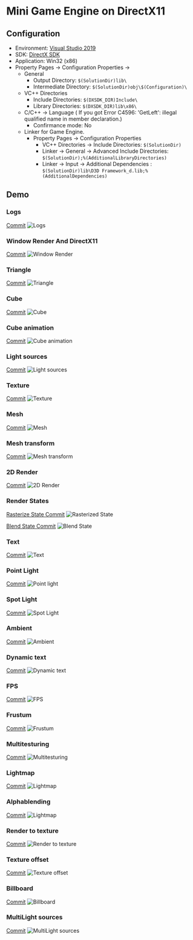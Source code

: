 # Mini Game Engine on DirectX11

## Configuration

- Environment: [Visual Studio 2019](https://visualstudio.microsoft.com)
- SDK: [DirectX SDK](https://www.microsoft.com/en-us/download/details.aspx?id=8109)
- Application: Win32 (x86)
- Property Pages -> Configuration Properties -> 
  - General
    -  Output Directory: `$(SolutionDir)lib\`
    -  Intermediate Directory: `$(SolutionDir)obj\$(Configuration)\`
  - VC++ Directories
    - Include Directories: `$(DXSDK_DIR)Include\`
    - Library Directories: `$(DXSDK_DIR)lib\x86\`
  - C/C++ -> Language ( If you got Error C4596: 'GetLeft': illegal qualified name in member declaration.)
    - Confirmance mode: No
  - Linker for Game Engine.
    - Property Pages -> Configuration Properties 
      - VC++ Directories -> Include Directories: `$(SolutionDir)`
      - Linker -> General -> Advanced Include Directories: `$(SolutionDir);%(AdditionalLibraryDirectories)` 
      - Linker -> Input -> Additional Dependencies : `$(SolutionDir)lib\D3D Framework_d.lib;%(AdditionalDependencies)`

## Demo

### Logs
[Commit](https://github.com/powernic/DX11-Game-Engine/tree/221e2685877f5c9abe7acf200aadb924b726bed5)
![Logs](https://raw.githubusercontent.com/powernic/DX11-Game-Engine/master/demo/v1.png)

### Window Render And DirectX11
[Commit](https://github.com/powernic/DX11-Game-Engine/tree/78380fbe1a9f68aa07444a3fe7b317f1f16a7143)
![Window Render](https://raw.githubusercontent.com/powernic/DX11-Game-Engine/master/demo/v2.png)

### Triangle
[Commit](https://github.com/powernic/DX11-Game-Engine/tree/8e3dabfb)
![Triangle](https://raw.githubusercontent.com/powernic/DX11-Game-Engine/master/demo/v3.png)

### Cube
[Commit](https://github.com/powernic/DX11-Game-Engine/tree/c4fec842)
![Cube](https://raw.githubusercontent.com/powernic/DX11-Game-Engine/master/demo/v4.png)

### Cube animation
[Commit](https://github.com/powernic/DX11-Game-Engine/tree/b7ded76c)
![Cube animation](https://raw.githubusercontent.com/powernic/DX11-Game-Engine/master/demo/v5.png)

### Light sources
[Commit](https://github.com/powernic/DX11-Game-Engine/tree/3757a5ba)
![Light sources](https://raw.githubusercontent.com/powernic/DX11-Game-Engine/master/demo/v6.png)

### Texture
[Commit](https://github.com/powernic/DX11-Game-Engine/tree/5423ce12)
![Texture](https://raw.githubusercontent.com/powernic/DX11-Game-Engine/master/demo/v7.png)

### Mesh
[Commit](https://github.com/powernic/DX11-Game-Engine/tree/e6919854)
![Mesh](https://raw.githubusercontent.com/powernic/DX11-Game-Engine/master/demo/v8.png)

### Mesh transform
[Commit](https://github.com/powernic/DX11-Game-Engine/tree/a05ec9c80f7ff20b2d8eff93b8cfe752587ed351)
![Mesh transform](https://raw.githubusercontent.com/powernic/DX11-Game-Engine/master/demo/v9.png)

### 2D Render
[Commit](https://github.com/powernic/DX11-Game-Engine/tree/5115859d)
![2D Render](https://raw.githubusercontent.com/powernic/DX11-Game-Engine/master/demo/v10.png)

### Render States
[Rasterize State Commit](https://github.com/powernic/DX11-Game-Engine/tree/fb5989a5)
![Rasterized State](https://raw.githubusercontent.com/powernic/DX11-Game-Engine/master/demo/v11_1.png)

[Blend State Commit](https://github.com/powernic/DX11-Game-Engine/tree/5115859d)
![Blend State](https://raw.githubusercontent.com/powernic/DX11-Game-Engine/master/demo/v11_2.png)

### Text
[Commit](https://github.com/powernic/DX11-Game-Engine/tree/ed684f9f)
![Text](https://raw.githubusercontent.com/powernic/DX11-Game-Engine/master/demo/v12.png)


### Point Light
[Commit](https://github.com/powernic/DX11-Game-Engine/tree/ea622311)
![Point light](https://raw.githubusercontent.com/powernic/DX11-Game-Engine/master/demo/v13.png)

### Spot Light
[Commit](https://github.com/powernic/DX11-Game-Engine/tree/7afb9027)
![Spot Light](https://raw.githubusercontent.com/powernic/DX11-Game-Engine/master/demo/v14.png)

### Ambient
[Commit](https://github.com/powernic/DX11-Game-Engine/tree/85251994)
![Ambient](https://raw.githubusercontent.com/powernic/DX11-Game-Engine/master/demo/v15.png)

### Dynamic text
[Commit](https://github.com/powernic/DX11-Game-Engine/tree/7b4a6af08a7f3c04783e0ddada6f2efc5659038f)
![Dynamic text](https://raw.githubusercontent.com/powernic/DX11-Game-Engine/master/demo/16.png)

### FPS
[Commit](https://github.com/powernic/DX11-Game-Engine/tree/51b10385)
![FPS](https://raw.githubusercontent.com/powernic/DX11-Game-Engine/master/demo/v17.png)

### Frustum
[Commit](https://github.com/powernic/DX11-Game-Engine/tree/909caeed)
![Frustum](https://raw.githubusercontent.com/powernic/DX11-Game-Engine/master/demo/v18.png)

### Multitesturing
[Commit](https://github.com/powernic/DX11-Game-Engine/tree/2e524afbc4d0d7d2d63b1bee0a88b6ed2ae88491)
![Multitesturing](https://raw.githubusercontent.com/powernic/DX11-Game-Engine/master/demo/v19.png)

### Lightmap
[Commit](https://github.com/powernic/DX11-Game-Engine/tree/2e524afbc4d0d7d2d63b1bee0a88b6ed2ae88491)
![Lightmap](https://raw.githubusercontent.com/powernic/DX11-Game-Engine/master/demo/v20.png)

### Alphablending
[Commit](https://github.com/powernic/DX11-Game-Engine/tree/f5cc6184b1484bc410b9ace15c944b723d6a38a1)
![Lightmap](https://raw.githubusercontent.com/powernic/DX11-Game-Engine/master/demo/v21.png)

### Render to texture
[Commit](https://github.com/powernic/DX11-Game-Engine/tree/601ccf039bb8aa4107c498e7921c5371706cbed7)
![Render to texture](https://raw.githubusercontent.com/powernic/DX11-Game-Engine/master/demo/v22.png)

### Texture offset
[Commit](https://github.com/powernic/DX11-Game-Engine/tree/edf85cef)
![Texture offset](https://raw.githubusercontent.com/powernic/DX11-Game-Engine/master/demo/v23.gif)

### Billboard
[Commit](https://github.com/powernic/DX11-Game-Engine/tree/0f148132c7c53ae30c1fceef6a66d34dd184911a)
![Billboard](https://raw.githubusercontent.com/powernic/DX11-Game-Engine/master/demo/v24.png)

### MultiLight sources
[Commit](https://github.com/powernic/DX11-Game-Engine/tree/10caabaf1579b6fb2b47f485deb536150f478e80)
![MultiLight sources](https://raw.githubusercontent.com/powernic/DX11-Game-Engine/master/demo/v25.png)

